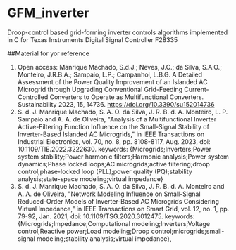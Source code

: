 # GFM_inverter
Droop-control based grid-forming inverter controls algorithms implemented in C for Texas Instruments Digital Signal Controller F28335

##Material for yor reference
1) Open access: Manrique Machado, S.d.J.; Neves, J.C.; da Silva, S.A.O.; Monteiro, J.R.B.A.; Sampaio, L.P.; Campanhol, L.B.G. A Detailed Assessment of the Power Quality Improvement of an Islanded AC Microgrid through Upgrading Conventional Grid-Feeding Current-Controlled Converters to Operate as Multifunctional Converters. Sustainability 2023, 15, 14736. https://doi.org/10.3390/su152014736
2) S. d. J. Manrique Machado, S. A. O. da Silva, J. R. B. d. A. Monteiro, L. P. Sampaio and A. A. de Oliveira, "Analysis of a Multifunctional Inverter Active-Filtering Function Influence on the Small-Signal Stability of Inverter-Based Islanded AC Microgrids," in IEEE Transactions on Industrial Electronics, vol. 70, no. 8, pp. 8108-8117, Aug. 2023, doi: 10.1109/TIE.2022.3222630. keywords: {Microgrids;Inverters;Power system stability;Power harmonic filters;Harmonic analysis;Power system dynamics;Phase locked loops;AC microgrids;active filtering;droop control;phase-locked loop (PLL);power quality (PQ);stability analysis;state-space modeling;virtual impedance}
3) S. d. J. Manrique Machado, S. A. O. da Silva, J. R. B. d. A. Monteiro and A. A. de Oliveira, "Network Modeling Influence on Small-Signal Reduced-Order Models of Inverter-Based AC Microgrids Considering Virtual Impedance," in IEEE Transactions on Smart Grid, vol. 12, no. 1, pp. 79-92, Jan. 2021, doi: 10.1109/TSG.2020.3012475. keywords: {Microgrids;Impedance;Computational modeling;Inverters;Voltage control;Reactive power;Load modeling;Droop control;microgrids;small-signal modeling;stability analysis;virtual impedance},
